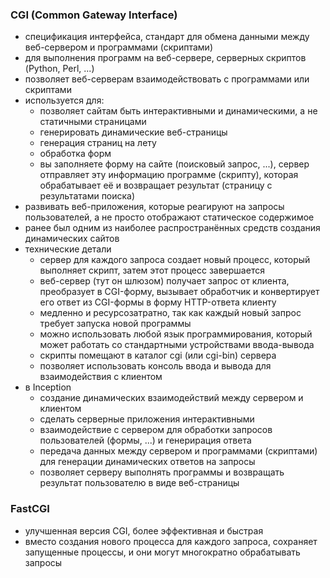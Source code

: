 ### CGI (Common Gateway Interface)
* спецификация интерфейса, стандарт для обмена данными между веб-сервером и программами (скриптами)
* для выполнения программ на веб-сервере, серверных скриптов (Python, Perl, ...)
* позволяет веб-серверам взаимодействовать с программами или скриптами
* используется для:
  + позволяет сайтам быть интерактивными и динамическими, а не статичными страницами
  + генерировать динамические веб-страницы
  + генерация страниц на лету
  + обработка форм
  + вы заполняете форму на сайте (поисковый запрос, ...), сервер отправляет эту информацию программе (скрипту), которая обрабатывает её и возвращает результат (страницу с результатами поиска)
* развивать веб-приложения, которые реагируют на запросы пользователей, а не просто отображают статическое содержимое
* ранее был одним из наиболее распространённых средств создания динамических сайтов
* технические детали
  + сервер для каждого запроса создает новый процесс, который выполняет скрипт, затем этот процесс завершается
  + веб-сервер (тут он шлюзом) получает запрос от клиента, преобразует в CGI-форму, вызывает обработчик и конвертирует его ответ из CGI-формы в форму HTTP-ответа клиенту
  + медленно и ресурсозатратно, так как каждый новый запрос требует запуска новой программы
  + можно использовать любой язык программирования, который может работать со стандартными устройствами ввода-вывода
  + скрипты помещают в каталог cgi (или cgi-bin) сервера
  + позволяет использовать консоль ввода и вывода для взаимодействия с клиентом
* в Inception
  + создание динамических взаимодействий между сервером и клиентом
  + сделать серверные приложения интерактивными
  + взаимодействие с сервером для обработки запросов пользователей (формы, ...) и генерирация ответа
  + передача данных между сервером и программами (скриптами) для генерации динамических ответов на запросы
  + позволяет серверу выполнять программы и возвращать результат пользователю в виде веб-страницы

### FastCGI
* улучшенная версия CGI, более эффективная и быстрая
* вместо создания нового процесса для каждого запроса, сохраняет запущенные процессы, и они могут многократно обрабатывать запросы
